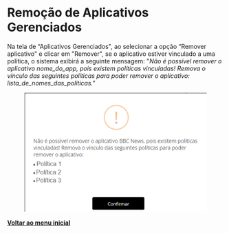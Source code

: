 # Remoção de Aplicativos Gerenciados

Na tela de “Aplicativos Gerenciados", ao selecionar a opção “Remover aplicativo" e clicar em "Remover", se o aplicativo estiver vinculado a uma política, o sistema exibirá a seguinte mensagem: "_Não é possível remover o aplicativo nome\_do\_app, pois existem políticas vinculadas! Remova o vínculo das seguintes políticas para poder remover o aplicativo: lista\_de\_nomes\_das\_politicas."_

<figure><img src="../../.gitbook/assets/image (7) (1).png" alt=""><figcaption></figcaption></figure>

[**Voltar ao menu inicial**](./)
